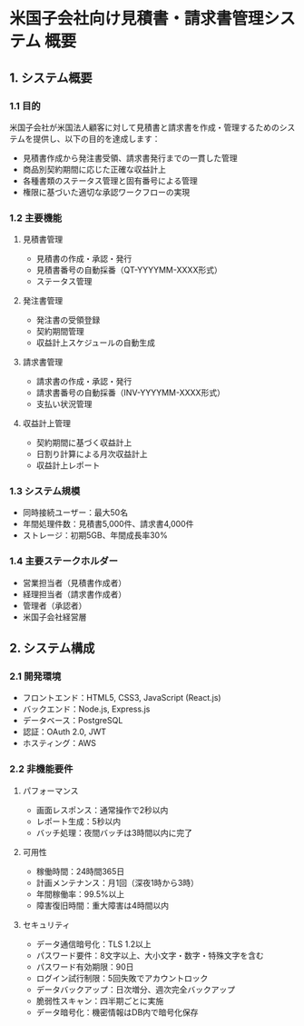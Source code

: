 # 米国子会社向け見積書・請求書管理システム 概要

## 1. システム概要

### 1.1 目的
米国子会社が米国法人顧客に対して見積書と請求書を作成・管理するためのシステムを提供し、以下の目的を達成します：

- 見積書作成から発注書受領、請求書発行までの一貫した管理
- 商品別契約期間に応じた正確な収益計上
- 各種書類のステータス管理と固有番号による管理
- 権限に基づいた適切な承認ワークフローの実現

### 1.2 主要機能
1. 見積書管理
   - 見積書の作成・承認・発行
   - 見積書番号の自動採番（QT-YYYYMM-XXXX形式）
   - ステータス管理

2. 発注書管理
   - 発注書の受領登録
   - 契約期間管理
   - 収益計上スケジュールの自動生成

3. 請求書管理
   - 請求書の作成・承認・発行
   - 請求書番号の自動採番（INV-YYYYMM-XXXX形式）
   - 支払い状況管理

4. 収益計上管理
   - 契約期間に基づく収益計上
   - 日割り計算による月次収益計上
   - 収益計上レポート

### 1.3 システム規模
- 同時接続ユーザー：最大50名
- 年間処理件数：見積書5,000件、請求書4,000件
- ストレージ：初期5GB、年間成長率30%

### 1.4 主要ステークホルダー
- 営業担当者（見積書作成者）
- 経理担当者（請求書作成者）
- 管理者（承認者）
- 米国子会社経営層

## 2. システム構成

### 2.1 開発環境
- フロントエンド：HTML5, CSS3, JavaScript (React.js)
- バックエンド：Node.js, Express.js
- データベース：PostgreSQL
- 認証：OAuth 2.0, JWT
- ホスティング：AWS

### 2.2 非機能要件
1. パフォーマンス
   - 画面レスポンス：通常操作で2秒以内
   - レポート生成：5秒以内
   - バッチ処理：夜間バッチは3時間以内に完了

2. 可用性
   - 稼働時間：24時間365日
   - 計画メンテナンス：月1回（深夜1時から3時）
   - 年間稼働率：99.5%以上
   - 障害復旧時間：重大障害は4時間以内

3. セキュリティ
   - データ通信暗号化：TLS 1.2以上
   - パスワード要件：8文字以上、大小文字・数字・特殊文字を含む
   - パスワード有効期限：90日
   - ログイン試行制限：5回失敗でアカウントロック
   - データバックアップ：日次増分、週次完全バックアップ
   - 脆弱性スキャン：四半期ごとに実施
   - データ暗号化：機密情報はDB内で暗号化保存 